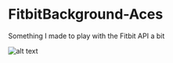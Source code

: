 # FitbitBackground-Aces
Something I made to play with the Fitbit API a bit

![alt text](https://i.imgur.com/lqmN5aR.png)
